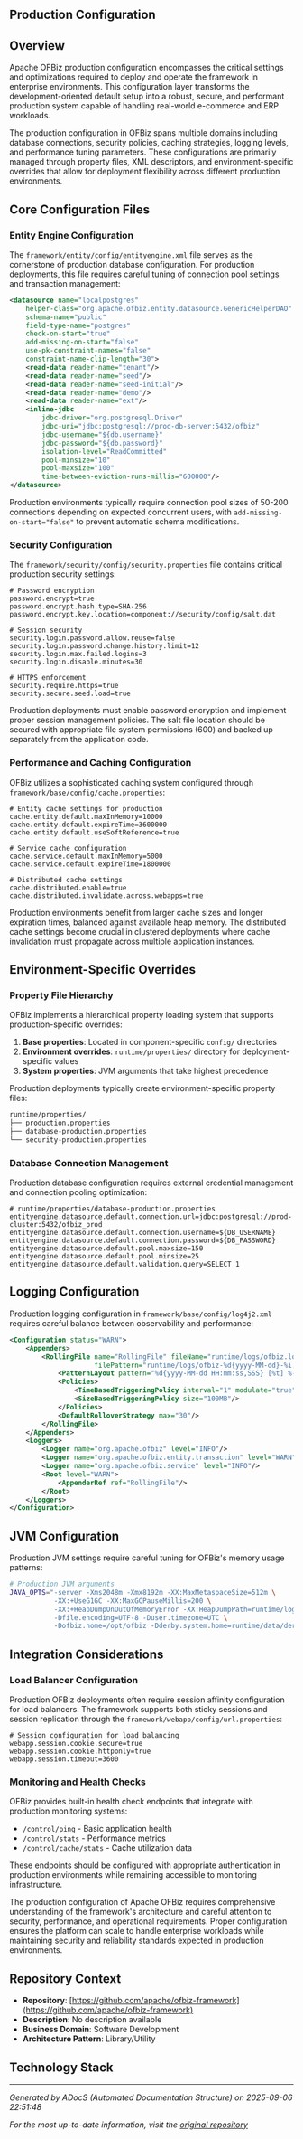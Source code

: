 ## Production Configuration

## Overview

Apache OFBiz production configuration encompasses the critical settings and optimizations required to deploy and operate the framework in enterprise environments. This configuration layer transforms the development-oriented default setup into a robust, secure, and performant production system capable of handling real-world e-commerce and ERP workloads.

The production configuration in OFBiz spans multiple domains including database connections, security policies, caching strategies, logging levels, and performance tuning parameters. These configurations are primarily managed through property files, XML descriptors, and environment-specific overrides that allow for deployment flexibility across different production environments.

## Core Configuration Files

### Entity Engine Configuration

The `framework/entity/config/entityengine.xml` file serves as the cornerstone of production database configuration. For production deployments, this file requires careful tuning of connection pool settings and transaction management:

```xml
<datasource name="localpostgres"
    helper-class="org.apache.ofbiz.entity.datasource.GenericHelperDAO"
    schema-name="public"
    field-type-name="postgres"
    check-on-start="true"
    add-missing-on-start="false"
    use-pk-constraint-names="false"
    constraint-name-clip-length="30">
    <read-data reader-name="tenant"/>
    <read-data reader-name="seed"/>
    <read-data reader-name="seed-initial"/>
    <read-data reader-name="demo"/>
    <read-data reader-name="ext"/>
    <inline-jdbc
        jdbc-driver="org.postgresql.Driver"
        jdbc-uri="jdbc:postgresql://prod-db-server:5432/ofbiz"
        jdbc-username="${db.username}"
        jdbc-password="${db.password}"
        isolation-level="ReadCommitted"
        pool-minsize="10"
        pool-maxsize="100"
        time-between-eviction-runs-millis="600000"/>
</datasource>
```

Production environments typically require connection pool sizes of 50-200 connections depending on expected concurrent users, with `add-missing-on-start="false"` to prevent automatic schema modifications.

### Security Configuration

The `framework/security/config/security.properties` file contains critical production security settings:

```properties
# Password encryption
password.encrypt=true
password.encrypt.hash.type=SHA-256
password.encrypt.key.location=component://security/config/salt.dat

# Session security
security.login.password.allow.reuse=false
security.login.password.change.history.limit=12
security.login.max.failed.logins=3
security.login.disable.minutes=30

# HTTPS enforcement
security.require.https=true
security.secure.seed.load=true
```

Production deployments must enable password encryption and implement proper session management policies. The salt file location should be secured with appropriate file system permissions (600) and backed up separately from the application code.

### Performance and Caching Configuration

OFBiz utilizes a sophisticated caching system configured through `framework/base/config/cache.properties`:

```properties
# Entity cache settings for production
cache.entity.default.maxInMemory=10000
cache.entity.default.expireTime=3600000
cache.entity.default.useSoftReference=true

# Service cache configuration
cache.service.default.maxInMemory=5000
cache.service.default.expireTime=1800000

# Distributed cache settings
cache.distributed.enable=true
cache.distributed.invalidate.across.webapps=true
```

Production environments benefit from larger cache sizes and longer expiration times, balanced against available heap memory. The distributed cache settings become crucial in clustered deployments where cache invalidation must propagate across multiple application instances.

## Environment-Specific Overrides

### Property File Hierarchy

OFBiz implements a hierarchical property loading system that supports production-specific overrides:

1. **Base properties**: Located in component-specific `config/` directories
2. **Environment overrides**: `runtime/properties/` directory for deployment-specific values
3. **System properties**: JVM arguments that take highest precedence

Production deployments typically create environment-specific property files:

```bash
runtime/properties/
├── production.properties
├── database-production.properties
└── security-production.properties
```

### Database Connection Management

Production database configuration requires external credential management and connection pooling optimization:

```properties
# runtime/properties/database-production.properties
entityengine.datasource.default.connection.url=jdbc:postgresql://prod-cluster:5432/ofbiz_prod
entityengine.datasource.default.connection.username=${DB_USERNAME}
entityengine.datasource.default.connection.password=${DB_PASSWORD}
entityengine.datasource.default.pool.maxsize=150
entityengine.datasource.default.pool.minsize=25
entityengine.datasource.default.validation.query=SELECT 1
```

## Logging Configuration

Production logging configuration in `framework/base/config/log4j2.xml` requires careful balance between observability and performance:

```xml
<Configuration status="WARN">
    <Appenders>
        <RollingFile name="RollingFile" fileName="runtime/logs/ofbiz.log"
                     filePattern="runtime/logs/ofbiz-%d{yyyy-MM-dd}-%i.log.gz">
            <PatternLayout pattern="%d{yyyy-MM-dd HH:mm:ss,SSS} [%t] %-5level %logger{36} - %msg%n"/>
            <Policies>
                <TimeBasedTriggeringPolicy interval="1" modulate="true"/>
                <SizeBasedTriggeringPolicy size="100MB"/>
            </Policies>
            <DefaultRolloverStrategy max="30"/>
        </RollingFile>
    </Appenders>
    <Loggers>
        <Logger name="org.apache.ofbiz" level="INFO"/>
        <Logger name="org.apache.ofbiz.entity.transaction" level="WARN"/>
        <Logger name="org.apache.ofbiz.service" level="INFO"/>
        <Root level="WARN">
            <AppenderRef ref="RollingFile"/>
        </Root>
    </Loggers>
</Configuration>
```

## JVM Configuration

Production JVM settings require careful tuning for OFBiz's memory usage patterns:

```bash
# Production JVM arguments
JAVA_OPTS="-server -Xms2048m -Xmx8192m -XX:MaxMetaspaceSize=512m \
           -XX:+UseG1GC -XX:MaxGCPauseMillis=200 \
           -XX:+HeapDumpOnOutOfMemoryError -XX:HeapDumpPath=runtime/logs/ \
           -Dfile.encoding=UTF-8 -Duser.timezone=UTC \
           -Dofbiz.home=/opt/ofbiz -Dderby.system.home=runtime/data/derby"
```

## Integration Considerations

### Load Balancer Configuration

Production OFBiz deployments often require session affinity configuration for load balancers. The framework supports both sticky sessions and session replication through the `framework/webapp/config/url.properties`:

```properties
# Session configuration for load balancing
webapp.session.cookie.secure=true
webapp.session.cookie.httponly=true
webapp.session.timeout=3600
```

### Monitoring and Health Checks

OFBiz provides built-in health check endpoints that integrate with production monitoring systems:

- `/control/ping` - Basic application health
- `/control/stats` - Performance metrics
- `/control/cache/stats` - Cache utilization data

These endpoints should be configured with appropriate authentication in production environments while remaining accessible to monitoring infrastructure.

The production configuration of Apache OFBiz requires comprehensive understanding of the framework's architecture and careful attention to security, performance, and operational requirements. Proper configuration ensures the platform can scale to handle enterprise workloads while maintaining security and reliability standards expected in production environments.

## Repository Context

- **Repository**: [https://github.com/apache/ofbiz-framework](https://github.com/apache/ofbiz-framework)
- **Description**: No description available
- **Business Domain**: Software Development
- **Architecture Pattern**: Library/Utility

## Technology Stack

---

*Generated by ADocS (Automated Documentation Structure) on 2025-09-06 22:51:48*

*For the most up-to-date information, visit the [original repository](https://github.com/apache/ofbiz-framework)*